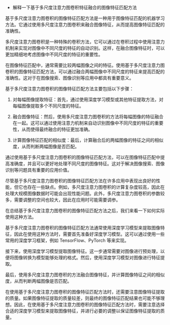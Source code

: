 - 解释一下基于多尺度注意力图卷积特征融合的图像特征匹配方法

基于多尺度注意力图卷积的图像特征匹配方法是一种用于图像特征匹配的机器学习方法。它通过使用多尺度注意力图卷积来融合图像特征，从而提高图像特征匹配的准确性。

多尺度注意力图卷积是一种特殊的卷积方法，它可以通过在卷积过程中使用注意力机制来实现对图像中不同尺度的特征的自动识别。这样，在融合图像特征时，可以更加精细地考虑图像中不同尺度的特征的重要性。

在图像特征匹配中，通常需要比较两幅图像之间的特征。使用基于多尺度注意力图卷积的图像特征匹配方法，可以通过融合两幅图像中不同尺度的特征来提高匹配的准确性。这对于在图像搜索、图像识别等应用中都具有重要意义。

基于多尺度注意力图卷积的图像特征匹配方法主要包括以下步骤：

1.  对每幅图像提取特征：首先，通过使用深度学习模型或其他特征提取方法，对每幅图像提取多个不同尺度的特征。
    
2.  融合图像特征：然后，使用多尺度注意力图卷积的方法将每幅图像的特征融合在一起。这可以通过使用注意力机制来自动识别图像中不同尺度的特征的重要性，从而使得最终融合的特征更加准确。
    
3.  计算图像特征匹配的相似度：最后，计算融合后的两幅图像的特征之间的相似度，从而判断两幅图像是否匹配。
    

通过使用基于多尺度注意力图卷积的图像特征匹配方法，可以在图像特征匹配中提高准确度，并且可以更好地处理不同尺度的图像特征。这对于解决图像搜索、图像识别等问题具有重要的应用价值。

尽管基于多尺度注意力图卷积的图像特征匹配方法在许多应用中表现出良好的性能，但它也存在一些缺点。例如，多尺度注意力图卷积的计算复杂度较高，因此在处理大规模图像数据时可能会出现性能问题。此外，多尺度注意力图卷积的参数较多，需要调整的空间也较大，因此在应用时可能需要调参。

在总结基于多尺度注意力图卷积的图像特征匹配方法之后，我们来看一下如何实际使用这种方法。

基于多尺度注意力图卷积的图像特征匹配方法通常使用深度学习模型来提取图像特征，因此在使用这种方法时，需要首先准备好深度学习模型。这可以通过使用一些常用的深度学习框架，例如 TensorFlow、PyTorch 等来实现。

接下来，使用深度学习模型提取图像特征。这一步通常需要对图像进行预处理，以便将图像转换为模型能够处理的格式。然后，使用深度学习模型对图像进行特征提取。

最后，使用多尺度注意力图卷积的方法融合图像特征，并计算图像特征之间的相似度，从而判断两幅图像是否匹配。

在使用基于多尺度注意力图卷积的图像特征匹配方法时，还需要注意图像特征提取的质量。如果图像特征提取的质量较差，则最终的图像特征匹配结果也可能不够理想。因此，在使用基于多尺度注意力图卷积的图像特征匹配方法时，需要注意选择合适的深度学习模型来提取图像特征，并进行必要的调整以保证图像特征提取的质量。